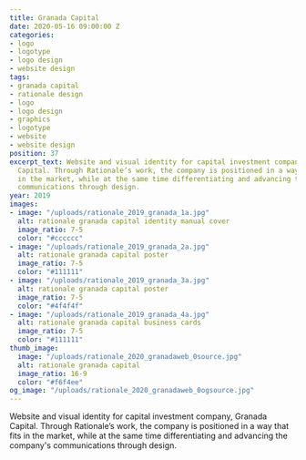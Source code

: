 ```yaml
---
title: Granada Capital
date: 2020-05-16 09:00:00 Z
categories:
- logo
- logotype
- logo design
- website design
tags:
- granada capital
- rationale design
- logo
- logo design
- graphics
- logotype
- website
- website design
position: 37
excerpt_text: Website and visual identity for capital investment company, Granada
  Capital. Through Rationale’s work, the company is positioned in a way that fits
  in the market, while at the same time differentiating and advancing the company's
  communications through design.
year: 2019
images:
- image: "/uploads/rationale_2019_granada_1a.jpg"
  alt: rationale granada capital identity manual cover
  image_ratio: 7-5
  color: "#cccccc"
- image: "/uploads/rationale_2019_granada_2a.jpg"
  alt: rationale granada capital poster
  image_ratio: 7-5
  color: "#111111"
- image: "/uploads/rationale_2019_granada_3a.jpg"
  alt: rationale granada capital poster
  image_ratio: 7-5
  color: "#4f4f4f"
- image: "/uploads/rationale_2019_granada_4a.jpg"
  alt: rationale granada capital business cards
  image_ratio: 7-5
  color: "#111111"
thumb_image:
  image: "/uploads/rationale_2020_granadaweb_0source.jpg"
  alt: rationale granada capital
  image_ratio: 16-9
  color: "#f6f4ee"
og_image: "/uploads/rationale_2020_granadaweb_0ogsource.jpg"
---
```


Website and visual identity for capital investment company, Granada Capital. Through Rationale’s work, the company is positioned in a way that fits in the market, while at the same time differentiating and advancing the company's communications through design.
